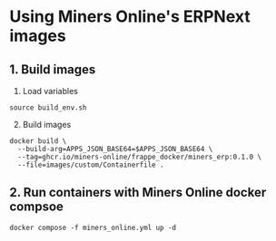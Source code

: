 # Using Miners Online's ERPNext images

## 1. Build images

1. Load variables

`source build_env.sh`

2. Build images

```shell
docker build \
  --build-arg=APPS_JSON_BASE64=$APPS_JSON_BASE64 \
  --tag=ghcr.io/miners-online/frappe_docker/miners_erp:0.1.0 \
  --file=images/custom/Containerfile .
```

## 2. Run containers with Miners Online docker compsoe

`docker compose -f miners_online.yml up -d`
